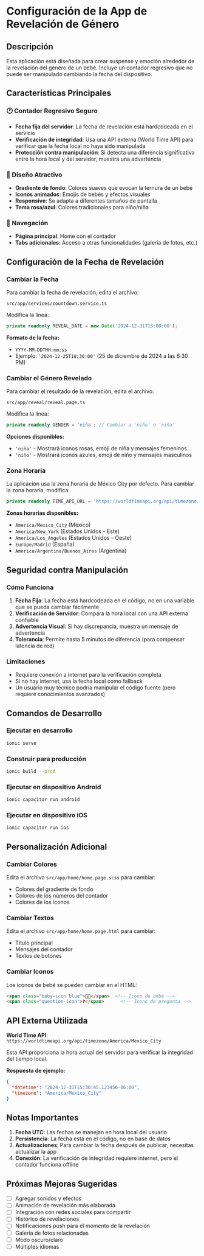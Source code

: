 # Configuración de la App de Revelación de Género

## Descripción
Esta aplicación está diseñada para crear suspense y emoción alrededor de la revelación del género de un bebé. Incluye un contador regresivo que no puede ser manipulado cambiando la fecha del dispositivo.

## Características Principales

### 🕐 Contador Regresivo Seguro
- **Fecha fija del servidor**: La fecha de revelación está hardcodeada en el servicio
- **Verificación de integridad**: Usa una API externa (World Time API) para verificar que la fecha local no haya sido manipulada
- **Protección contra manipulación**: Si detecta una diferencia significativa entre la hora local y del servidor, muestra una advertencia

### 🎨 Diseño Atractivo
- **Gradiente de fondo**: Colores suaves que evocan la ternura de un bebé
- **Iconos animados**: Emojis de bebés y efectos visuales
- **Responsive**: Se adapta a diferentes tamaños de pantalla
- **Tema rosa/azul**: Colores tradicionales para niño/niña

### 📱 Navegación
- **Página principal**: Home con el contador
- **Tabs adicionales**: Acceso a otras funcionalidades (galería de fotos, etc.)

## Configuración de la Fecha de Revelación

### Cambiar la Fecha
Para cambiar la fecha de revelación, edita el archivo:
```
src/app/services/countdown.service.ts
```

Modifica la línea:
```typescript
private readonly REVEAL_DATE = new Date('2024-12-31T15:00:00');
```

**Formato de la fecha:**
- `YYYY-MM-DDTHH:mm:ss`
- Ejemplo: `'2024-12-25T18:30:00'` (25 de diciembre de 2024 a las 6:30 PM)

### Cambiar el Género Revelado
Para cambiar el resultado de la revelación, edita el archivo:
```
src/app/reveal/reveal.page.ts
```

Modifica la línea:
```typescript
private readonly GENDER = 'niña'; // Cambiar a 'niño' o 'niña'
```

**Opciones disponibles:**
- `'niña'` - Mostrará iconos rosas, emoji de niña y mensajes femeninos
- `'niño'` - Mostrará iconos azules, emoji de niño y mensajes masculinos

### Zona Horaria
La aplicación usa la zona horaria de México City por defecto. Para cambiar la zona horaria, modifica:
```typescript
private readonly TIME_API_URL = 'https://worldtimeapi.org/api/timezone/America/Mexico_City';
```

**Zonas horarias disponibles:**
- `America/Mexico_City` (México)
- `America/New_York` (Estados Unidos - Este)
- `America/Los_Angeles` (Estados Unidos - Oeste)
- `Europe/Madrid` (España)
- `America/Argentina/Buenos_Aires` (Argentina)

## Seguridad contra Manipulación

### Cómo Funciona
1. **Fecha Fija**: La fecha está hardcodeada en el código, no en una variable que se pueda cambiar fácilmente
2. **Verificación de Servidor**: Compara la hora local con una API externa confiable
3. **Advertencia Visual**: Si hay discrepancia, muestra un mensaje de advertencia
4. **Tolerancia**: Permite hasta 5 minutos de diferencia (para compensar latencia de red)

### Limitaciones
- Requiere conexión a internet para la verificación completa
- Si no hay internet, usa la fecha local como fallback
- Un usuario muy técnico podría manipular el código fuente (pero requiere conocimientos avanzados)

## Comandos de Desarrollo

### Ejecutar en desarrollo
```bash
ionic serve
```

### Construir para producción
```bash
ionic build --prod
```

### Ejecutar en dispositivo Android
```bash
ionic capacitor run android
```

### Ejecutar en dispositivo iOS
```bash
ionic capacitor run ios
```

## Personalización Adicional

### Cambiar Colores
Edita el archivo `src/app/home/home.page.scss` para cambiar:
- Colores del gradiente de fondo
- Colores de los números del contador
- Colores de los iconos

### Cambiar Textos
Edita el archivo `src/app/home/home.page.html` para cambiar:
- Título principal
- Mensajes del contador
- Textos de botones

### Cambiar Iconos
Los iconos de bebé se pueden cambiar en el HTML:
```html
<span class="baby-icon blue">👶🏻</span>  <!-- Icono de bebé -->
<span class="question-icon">❓</span>      <!-- Icono de pregunta -->
```

## API Externa Utilizada

**World Time API**: `https://worldtimeapi.org/api/timezone/America/Mexico_City`

Esta API proporciona la hora actual del servidor para verificar la integridad del tiempo local.

**Respuesta de ejemplo:**
```json
{
  "datetime": "2024-12-31T15:30:45.123456-06:00",
  "timezone": "America/Mexico_City"
}
```

## Notas Importantes

1. **Fecha UTC**: Las fechas se manejan en hora local del usuario
2. **Persistencia**: La fecha está en el código, no en base de datos
3. **Actualizaciones**: Para cambiar la fecha después de publicar, necesitas actualizar la app
4. **Conexión**: La verificación de integridad requiere internet, pero el contador funciona offline

## Próximas Mejoras Sugeridas

- [ ] Agregar sonidos y efectos
- [ ] Animación de revelación más elaborada
- [ ] Integración con redes sociales para compartir
- [ ] Histórico de revelaciones
- [ ] Notificaciones push para el momento de la revelación
- [ ] Galería de fotos relacionadas
- [ ] Modo oscuro/claro
- [ ] Múltiples idiomas